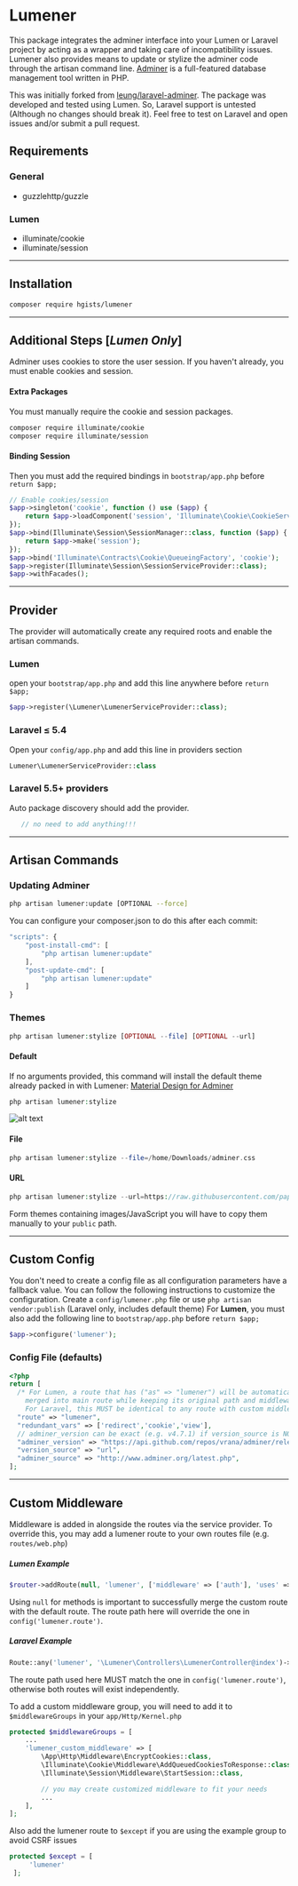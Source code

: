 # Lumener
This package integrates the adminer interface into your Lumen or Laravel project by acting as a wrapper and taking care of incompatibility issues. Lumener also provides means to update or stylize the adminer code through the artisan command line.
[Adminer](https://www.adminer.org) is a full-featured database management tool written in PHP.

This was initially forked from [leung/laravel-adminer](https://github.com/lhq0826/adminer-for-laravel). The package was developed and tested using Lumen. So, Laravel support is untested (Although no changes should break it). Feel free to test on Laravel and open issues and/or submit a pull request.

## Requirements
### General
* guzzlehttp/guzzle
### Lumen
* illuminate/cookie
* illuminate/session
***
## Installation

```bash
composer require hgists/lumener
```
***
## Additional Steps [***Lumen Only***]
Adminer uses cookies to store the user session. If you haven't already, you must enable cookies and session.

#### Extra Packages
You must manually require the cookie and session packages.
```bash
composer require illuminate/cookie
composer require illuminate/session
```
#### Binding Session
Then you must add the required bindings in `bootstrap/app.php` before `return $app;`
```php
// Enable cookies/session
$app->singleton('cookie', function () use ($app) {
    return $app->loadComponent('session', 'Illuminate\Cookie\CookieServiceProvider', 'cookie');
});
$app->bind(Illuminate\Session\SessionManager::class, function ($app) {
    return $app->make('session');
});
$app->bind('Illuminate\Contracts\Cookie\QueueingFactory', 'cookie');
$app->register(Illuminate\Session\SessionServiceProvider::class);
$app->withFacades();
```
***

## Provider

The provider will automatically create any required roots and enable the artisan commands.

### Lumen

open your `bootstrap/app.php` and add this line anywhere before `return $app;`
```php
$app->register(\Lumener\LumenerServiceProvider::class);
```

### Laravel ≤ 5.4
Open your `config/app.php` and add this line in providers section
```php
Lumener\LumenerServiceProvider::class
```

### Laravel 5.5+ providers
Auto package discovery should add the provider.
```php
   // no need to add anything!!!
```
***
## Artisan Commands

### Updating Adminer

```bash
php artisan lumener:update [OPTIONAL --force]
```

You can configure your composer.json to do this after each commit:

```js
"scripts": {
    "post-install-cmd": [
        "php artisan lumener:update"
    ],
    "post-update-cmd": [
        "php artisan lumener:update"
    ]
}
```

### Themes

```php
php artisan lumener:stylize [OPTIONAL --file] [OPTIONAL --url]
```
#### Default

If no arguments provided, this command will install the default theme already packed in with Lumener: [Material Design for Adminer](https://github.com/arcs-/Adminer-Material-Theme)
```php
php artisan lumener:stylize
```
![alt text](https://camo.githubusercontent.com/3ff37a054b36216ccb8f9cf4259eead8ff12318d/68747470733a2f2f7374696c6c682e6172742f70726f6a6563742f61646d696e65722f707265766965772e706e67 "Logo Title Text 1")

#### File

```php
php artisan lumener:stylize --file=/home/Downloads/adminer.css
```

#### URL

```php
php artisan lumener:stylize --url=https://raw.githubusercontent.com/pappu687/adminer-theme/master/adminer.css
```

Form themes containing images/JavaScript you will have to copy them manually to your `public` path.
***
## Custom Config
You don't need to create a config file as all configuration parameters have a fallback value. You can follow the following instructions to customize the configuration.
Create a `config/lumener.php` file or use `php artisan vendor:publish` (Laravel only, includes default theme)
For **Lumen**, you must also add the following line to `bootstrap/app.php` before `return $app;`
```php
$app->configure('lumener');
```
### Config File (defaults)
```php
<?php
return [
  /* For Lumen, a route that has ("as" => "lumener") will be automatically
    merged into main route while keeping its original path and middleware.
    For Laravel, this MUST be identical to any route with custom middleware. */
  "route" => "lumener",
  "redundant_vars" => ['redirect','cookie','view'],
  // adminer_version can be exact (e.g. v4.7.1) if version_source is NOT "url"
  "adminer_version" => "https://api.github.com/repos/vrana/adminer/releases/latest",
  "version_source" => "url",
  "adminer_source" => "http://www.adminer.org/latest.php",
];

```
***
## Custom Middleware

Middleware is added in alongside the routes via the service provider. To override this, you may add a lumener route to your own routes file (e.g. `routes/web.php`)

##### Lumen Example

```php
$router->addRoute(null, 'lumener', ['middleware' => ['auth'], 'uses' => '\Simple\Adminer\Controllers\AdminerController@index', 'as' => 'lumener']);
```
Using `null` for methods is important to successfully merge the custom route with the default route.
The route path here will override the one in `config('lumener.route')`.
##### Laravel Example

```php
Route::any('lumener', '\Lumener\Controllers\LumenerController@index')->middleware('lumener_custom_middleware')->name('lumener');
```
The route path used here MUST match the one in `config('lumener.route')`, otherwise both routes will exist independently.

To add a custom middleware group, you will need to add it to `$middlewareGroups` in your `app/Http/Kernel.php`
```php
protected $middlewareGroups = [
    ...
    'lumener_custom_middleware' => [
        \App\Http\Middleware\EncryptCookies::class,
        \Illuminate\Cookie\Middleware\AddQueuedCookiesToResponse::class,
        \Illuminate\Session\Middleware\StartSession::class,

        // you may create customized middleware to fit your needs
        ...
    ],
];
```


Also add the lumener route to `$except` if you are using the example group to avoid CSRF issues
```php
protected $except = [
     'lumener'
 ];
 ```
